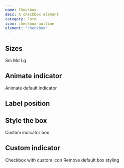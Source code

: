 ```yaml
---
name: Checkbox
desc: A checkbox element
category: Form
icon: checkbox-outline
element: "checkbox"
---
```


<core-knobs element="core-checkbox">
  <core-checkbox label="Checkbox">
  </core-checkbox>
</core-knobs>

## Sizes

<core-knobs hideTabs  element="core-checkbox">
  <core-checkbox size="sm">Sm</core-checkbox>
  <core-checkbox size="md">Md</core-checkbox>
  <core-checkbox size="lg">Lg</core-checkbox>
</core-knobs>

## Animate indicator

<core-knobs hideTabs  element="core-checkbox">
  <style>
    .animate:active::part(box) {
      transform: scale(0.85);
    }
    .animate::part(box) {
      transform: scale(1);
      transition: all 0.2s ease;
    }
    .animate::part(indicator) {
      opacity: 0;
      transition: all 0.5s ease;
      transform: rotate(-90deg);
    }
    .animate[checked]::part(indicator) {
      opacity: 1;
      transform: rotate(0deg);
      color: var(--core-color-white);
    }
  </style>
  <core-checkbox class="animate">
    Animate default indicator
  </core-checkbox>
</core-knobs>

## Label position

<core-knobs hideTabs  element="core-checkbox">
  <style>
    .position {
      flex-direction: row-reverse;
    }
    .position::part(label) {
      margin-right: var(--core-space-md);
      margin-left: 0;
    }
  </style>
  <core-checkbox label="Left label" class="position"></core-checkbox>
</core-knobs>

## Style the box

<core-knobs hideTabs  element="core-checkbox">
  <style>
    .box::part(box) {
      border-radius: 50%;
    }
  </style>
  <core-checkbox class="box">
    Custom indicator box
  </core-checkbox>
</core-knobs>

## Custom indicator

<core-knobs hideTabs  element="core-checkbox">
  <core-checkbox>
    <i slot="indicator" class="gg-close"></i>
    Checkbox with custom icon
  </core-checkbox>
</core-knobs>

<core-knobs hideTabs  element="core-checkbox">
  <style>
    .heart::part(box) {
      border: 0;
      background: none;
      box-shadow: none;
    }
    .heart [slot="indicator"] {
      color: lightgray;
    }
    .heart:hover [slot="indicator"] {
      color: gray;
    }
    .heart[checked] [slot="indicator"] {
      color: red;
    }
  </style>
  <core-checkbox class="heart">
    <i slot="indicator" class="gg-heart"></i>
    Remove default box styling
  </core-checkbox>
</core-knobs>
